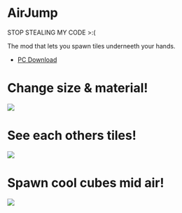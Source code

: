 # AirJump
STOP STEALING MY CODE >:(

The mod that lets you spawn tiles underneeth your hands.
* [PC Download](https://github.com/fchb1239/AirJump/releases/tag/1.0.2)

# Change size & material!
![](https://user-images.githubusercontent.com/29258204/149635139-723a4ef8-af21-49c7-9d53-5b9b3e532496.gif)

# See each others tiles!
![](https://user-images.githubusercontent.com/29258204/149635070-140f201d-116d-44cb-899d-18f3ebcbb658.gif)

# Spawn cool cubes mid air!
![](https://user-images.githubusercontent.com/29258204/149635078-cc828181-afd0-4a0d-ab47-98712cabd97d.gif)

